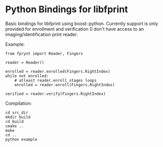 Python Bindings for libfprint
=============================

Basic bindings for libfprint using boost::python. Currently support is only provided for enrollment and verification (I don't have access to an imaging/identification print reader.

Example:

    from fprynt import Reader, Fingers 

    reader = Reader()

    enrolled = reader.enrolled(Fingers.RightIndex) 
    while not enrolled:
        # atleast reader.enroll_stages loops
        enrolled = reader.enroll(Fingers.RightIndex)
        
    verified = reader.verify(Fingers.RightIndex)

Compilation:

    cd src_dir
    mkdir build
    cd build
    cmake ..
    make
    cd ..
    python example

